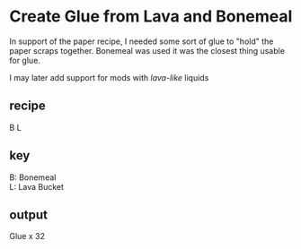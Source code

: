 # Create Glue from Lava and Bonemeal

In support of the paper recipe, I needed some sort of glue to "hold" the paper scraps together. Bonemeal was used it was the closest thing
usable for glue.  
  
I may later add support for mods with *lava-like* liquids

## recipe
B L

## key
B: Bonemeal  
L: Lava Bucket

## output
Glue x 32
